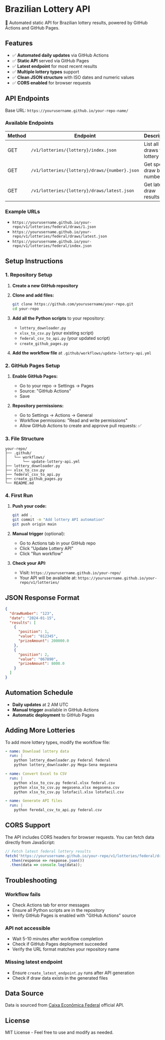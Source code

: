 # Brazilian Lottery API

🎲 Automated static API for Brazilian lottery results, powered by GitHub Actions and GitHub Pages.

## Features

- ✅ **Automated daily updates** via GitHub Actions
- ✅ **Static API** served via GitHub Pages
- ✅ **Latest endpoint** for most recent results
- ✅ **Multiple lottery types** support
- ✅ **Clean JSON structure** with ISO dates and numeric values
- ✅ **CORS enabled** for browser requests

## API Endpoints

Base URL: `https://yourusername.github.io/your-repo-name/`

### Available Endpoints

| Method | Endpoint | Description |
|--------|----------|-------------|
| GET | `/v1/lotteries/{lottery}/index.json` | List all draws for a lottery |
| GET | `/v1/lotteries/{lottery}/draws/{number}.json` | Get specific draw by number |
| GET | `/v1/lotteries/{lottery}/draws/latest.json` | Get latest draw results |

### Example URLs

- `https://yourusername.github.io/your-repo/v1/lotteries/federal/draws/1.json`
- `https://yourusername.github.io/your-repo/v1/lotteries/federal/draws/latest.json` 
- `https://yourusername.github.io/your-repo/v1/lotteries/federal/index.json`

## Setup Instructions

### 1. Repository Setup

1. **Create a new GitHub repository**
2. **Clone and add files:**
   ```bash
   git clone https://github.com/yourusername/your-repo.git
   cd your-repo
   ```

3. **Add all the Python scripts** to your repository:
   - `lottery_downloader.py`
   - `xlsx_to_csv.py` (your existing script)
   - `federal_csv_to_api.py` (your updated script)
   - `create_github_pages.py`

4. **Add the workflow file** at `.github/workflows/update-lottery-api.yml`

### 2. GitHub Pages Setup

1. **Enable GitHub Pages:**
   - Go to your repo → Settings → Pages
   - Source: "GitHub Actions"
   - Save

2. **Repository permissions:**
   - Go to Settings → Actions → General
   - Workflow permissions: "Read and write permissions"
   - Allow GitHub Actions to create and approve pull requests: ✅

### 3. File Structure

```
your-repo/
├── .github/
│   └── workflows/
│       └── update-lottery-api.yml
├── lottery_downloader.py
├── xlsx_to_csv.py
├── federal_csv_to_api.py
├── create_github_pages.py
└── README.md
```

### 4. First Run

1. **Push your code:**
   ```bash
   git add .
   git commit -m "Add lottery API automation"
   git push origin main
   ```

2. **Manual trigger** (optional):
   - Go to Actions tab in your GitHub repo
   - Click "Update Lottery API"
   - Click "Run workflow"

3. **Check your API:**
   - Visit: `https://yourusername.github.io/your-repo/`
   - Your API will be available at: `https://yourusername.github.io/your-repo/v1/lotteries/`

## JSON Response Format

```json
{
  "drawNumber": "123",
  "date": "2024-01-15",
  "results": [
    {
      "position": 1,
      "value": "012345",
      "prizeAmount": 200000.0
    },
    {
      "position": 2,
      "value": "067890",
      "prizeAmount": 8000.0
    }
  ]
}
```

## Automation Schedule

- **Daily updates** at 2 AM UTC
- **Manual trigger** available in GitHub Actions
- **Automatic deployment** to GitHub Pages

## Adding More Lotteries

To add more lottery types, modify the workflow file:

```yaml
- name: Download lottery data
  run: |
    python lottery_downloader.py Federal federal
    python lottery_downloader.py Mega-Sena megasena

- name: Convert Excel to CSV
  run: |
    python xlsx_to_csv.py federal.xlsx federal.csv
    python xlsx_to_csv.py megasena.xlsx megasena.csv
    python xlsx_to_csv.py lotofacil.xlsx lotofacil.csv

- name: Generate API files
  run: |
    python feredal_csv_to_api.py federal.csv
```

## CORS Support

The API includes CORS headers for browser requests. You can fetch data directly from JavaScript:

```javascript
// Fetch latest federal lottery results
fetch('https://yourusername.github.io/your-repo/v1/lotteries/federal/draws/latest.json')
  .then(response => response.json())
  .then(data => console.log(data));
```

## Troubleshooting

### Workflow fails
- Check Actions tab for error messages
- Ensure all Python scripts are in the repository
- Verify GitHub Pages is enabled with "GitHub Actions" source

### API not accessible  
- Wait 5-10 minutes after workflow completion
- Check if GitHub Pages deployment succeeded
- Verify the URL format matches your repository name

### Missing latest endpoint
- Ensure `create_latest_endpoint.py` runs after API generation
- Check if draw data exists in the generated files

## Data Source

Data is sourced from [Caixa Econômica Federal](https://loterias.caixa.gov.br/) official API.

## License

MIT License - Feel free to use and modify as needed.